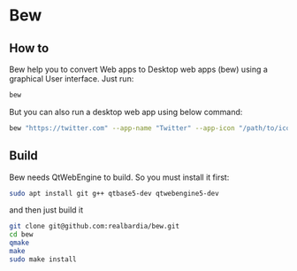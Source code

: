 # Bew

## How to

Bew help you to convert Web apps to Desktop web apps (bew) using a graphical User interface. Just run:

```bash
bew
```

But you can also run a desktop web app using below command:

```bash
bew "https://twitter.com" --app-name "Twitter" --app-icon "/path/to/icon.png" --font "Ubuntu" --no-scrollbar --user-agent "Mozilla/5.0 (X11; Ubuntu; Linux x86_64; rv:86.0) Gecko/20100101 Firefox/86.0"
```

## Build

Bew needs QtWebEngine to build. So you must install it first:

```bash
sudo apt install git g++ qtbase5-dev qtwebengine5-dev
```

and then just build it

```bash
git clone git@github.com:realbardia/bew.git
cd bew
qmake
make
sudo make install
```
